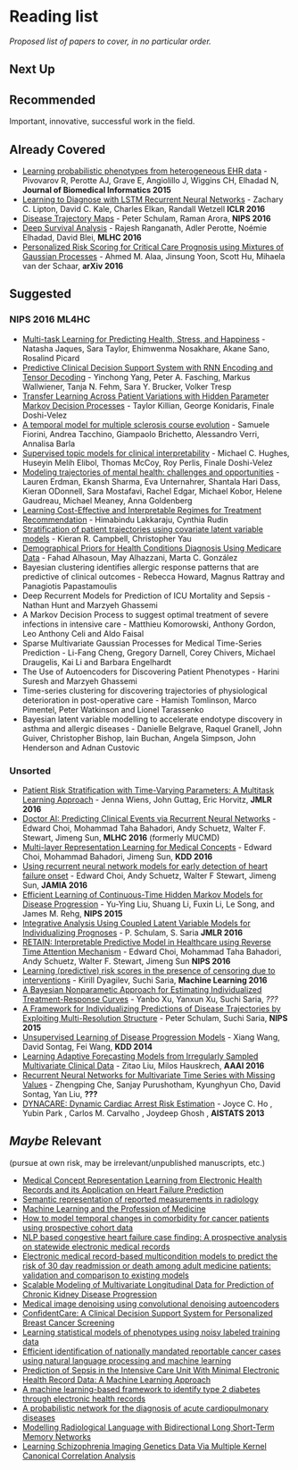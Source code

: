 # Reading list

_Proposed list of papers to cover, in no particular order._

## Next Up

## Recommended

Important, innovative, successful work in the field.

## Already Covered

- [Learning probabilistic phenotypes from heterogeneous EHR data](http://www.ncbi.nlm.nih.gov/pubmed/26464024) - Pivovarov R, Perotte AJ, Grave E, Angiolillo J, Wiggins CH, Elhadad N, **Journal of Biomedical Informatics 2015**
- [Learning to Diagnose with LSTM Recurrent Neural Networks](https://arxiv.org/abs/1511.03677) - Zachary C. Lipton, David C. Kale, Charles Elkan, Randall Wetzell **ICLR 2016**
- [Disease Trajectory Maps](https://arxiv.org/abs/1606.09184) - Peter Schulam, Raman Arora, **NIPS 2016**
- [Deep Survival Analysis](https://arxiv.org/abs/1608.02158) - Rajesh Ranganath, Adler Perotte, Noémie Elhadad, David Blei, **MLHC 2016**
- [Personalized Risk Scoring for Critical Care Prognosis using Mixtures of Gaussian Processes](https://arxiv.org/abs/1610.08853) - Ahmed M. Alaa, Jinsung Yoon, Scott Hu, Mihaela van der Schaar, **arXiv 2016**

## Suggested

### NIPS 2016 ML4HC
- [Multi-task Learning for Predicting Health, Stress, and Happiness](http://affect.media.mit.edu/pdfs/16.Jaques-Taylor-et-al-PredictingHealthStressHappiness.pdf) - Natasha Jaques, Sara Taylor, Ehimwenma Nosakhare, Akane Sano, Rosalind Picard
- [Predictive Clinical Decision Support System with RNN Encoding and Tensor Decoding](https://arxiv.org/abs/1612.00611) - Yinchong Yang, Peter A. Fasching, Markus Wallwiener, Tanja N. Fehm, Sara Y. Brucker, Volker Tresp
- [Transfer Learning Across Patient Variations with Hidden Parameter Markov Decision Processes](https://arxiv.org/abs/1612.00475) - Taylor Killian, George Konidaris, Finale Doshi-Velez
- [A temporal model for multiple sclerosis course evolution](https://arxiv.org/abs/1612.00615) - Samuele Fiorini, Andrea Tacchino, Giampaolo Brichetto, Alessandro Verri, Annalisa Barla
- [Supervised topic models for clinical interpretability](https://arxiv.org/abs/1612.01678) - Michael C. Hughes, Huseyin Melih Elibol, Thomas McCoy, Roy Perlis, Finale Doshi-Velez
- [Modeling trajectories of mental health: challenges and opportunities](https://arxiv.org/abs/1612.01055) - Lauren Erdman, Ekansh Sharma, Eva Unternahrer, Shantala Hari Dass, Kieran ODonnell, Sara Mostafavi, Rachel Edgar, Michael Kobor, Helene Gaudreau, Michael Meaney, Anna Goldenberg
- [Learning Cost-Effective and Interpretable Regimes for Treatment Recommendation](https://arxiv.org/abs/1611.07663) - Himabindu Lakkaraju, Cynthia Rudin
- [Stratification of patient trajectories using covariate latent variable models](https://arxiv.org/abs/1610.08735) - Kieran R. Campbell, Christopher Yau
- [Demographical Priors for Health Conditions Diagnosis Using Medicare Data](https://arxiv.org/abs/1612.02460) - Fahad Alhasoun, May Alhazzani, Marta C. González
- Bayesian clustering identifies allergic response patterns that are predictive of clinical outcomes - Rebecca Howard, Magnus Rattray and Panagiotis Papastamoulis
- Deep Recurrent Models for Prediction of ICU Mortality and Sepsis - Nathan Hunt and Marzyeh Ghassemi
- A Markov Decision Process to suggest optimal treatment of severe infections in intensive care - Matthieu Komorowski, Anthony Gordon, Leo Anthony Celi and Aldo Faisal
- Sparse Multivariate Gaussian Processes for Medical Time-Series Prediction - Li-Fang Cheng, Gregory Darnell, Corey Chivers, Michael Draugelis, Kai Li and Barbara Engelhardt
- The Use of Autoencoders for Discovering Patient Phenotypes - Harini Suresh and Marzyeh Ghassemi
- Time-series clustering for discovering trajectories of physiological deterioration in post-operative care - Hamish Tomlinson, Marco Pimentel, Peter Watkinson and Lionel Tarassenko
- Bayesian latent variable modelling to accelerate endotype discovery in asthma and allergic diseases - Danielle Belgrave, Raquel Granell, John Guiver, Christopher Bishop, Iain Buchan, Angela Simpson, John Henderson and Adnan Custovic

### Unsorted
- [Patient Risk Stratification with Time-Varying Parameters: A Multitask Learning Approach](https://research.microsoft.com/en-us/um/people/horvitz/JMLR_multitask_learning_Cdiff_2016.pdf) - Jenna Wiens, John Guttag, Eric Horvitz, **JMLR 2016**
- [Doctor AI: Predicting Clinical Events via Recurrent Neural Networks](https://arxiv.org/abs/1511.05942) - Edward Choi, Mohammad Taha Bahadori, Andy Schuetz, Walter F. Stewart, Jimeng Sun, **MLHC 2016** (formerly MUCMD)
- [Multi-layer Representation Learning for Medical Concepts](http://www.kdd.org/kdd2016/subtopic/view/multi-layer-representation-learning-for-medical-concepts) - Edward Choi, Mohammad Bahadori, Jimeng Sun, **KDD 2016**
- [Using recurrent neural network models for early detection of heart failure onset](http://jamia.oxfordjournals.org/content/early/2016/08/13/jamia.ocw112.full) - Edward Choi, Andy Schuetz, Walter F Stewart, Jimeng Sun, **JAMIA 2016**
- [Efficient Learning of Continuous-Time Hidden Markov Models for Disease Progression](https://www.ncbi.nlm.nih.gov/pmc/articles/PMC4804157/) - Yu-Ying Liu, Shuang Li, Fuxin Li, Le Song, and James M. Rehg, **NIPS 2015**
- [Integrative Analysis Using Coupled Latent Variable Models for Individualizing Prognoses](https://dl.dropboxusercontent.com/u/20167181/Schulam%2BSaria.CLTM.pdf) - P. Schulam, S. Saria **JMLR 2016**
- [ RETAIN: Interpretable Predictive Model in Healthcare using Reverse Time Attention Mechanism](http://arxiv.org/abs/1608.05745) - Edward Choi, Mohammad Taha Bahadori, Andy Schuetz, Walter F. Stewart, Jimeng Sun **NIPS 2016**
- [Learning (predictive) risk scores in the presence of censoring due to interventions](http://link.springer.com/article/10.1007/s10994-015-5527-7) - Kirill Dyagilev, Suchi Saria, **Machine Learning 2016**
- [A Bayesian Nonparametic Approach for Estimating Individualized Treatment-Response Curves](https://arxiv.org/pdf/1608.05182v1.pdf) - Yanbo Xu, Yanxun Xu, Suchi Saria, *???*
- [A Framework for Individualizing Predictions of Disease Trajectories by Exploiting Multi-Resolution Structure](https://arxiv.org/abs/1601.04674) - Peter Schulam, Suchi Saria, **NIPS 2015**
- [Unsupervised Learning of Disease Progression Models](http://cs.nyu.edu/~dsontag/papers/WanSonWan_kdd14.pdf) - Xiang Wang, David Sontag, Fei Wang, **KDD 2014**
- [Learning Adaptive Forecasting Models from Irregularly Sampled Multivariate Clinical Data](http://www.zitaoliu.com/download/aaai2016_revision.pdf) - Zitao Liu, Milos Hauskrech, **AAAI 2016**
- [Recurrent Neural Networks for Multivariate Time Series with Missing Values](https://arxiv.org/abs/1606.01865) - Zhengping Che, Sanjay Purushotham, Kyunghyun Cho, David Sontag, Yan Liu, **???**
- [DYNACARE: Dynamic Cardiac Arrest Risk Estimation](http://www.jmlr.org/proceedings/papers/v31/ho13b.pdf) - Joyce C. Ho , Yubin Park , Carlos M. Carvalho , Joydeep Ghosh , **AISTATS 2013**

## _Maybe_ Relevant
(pursue at own risk, may be irrelevant/unpublished manuscripts, etc.)
- [Medical Concept Representation Learning from Electronic Health Records and its Application on Heart Failure Prediction](https://arxiv.org/abs/1602.03686)
- [Semantic representation of reported measurements in radiology](http://bmcmedinformdecismak.biomedcentral.com/articles/10.1186/s12911-016-0248-9)
- [Machine Learning and the Profession of Medicine](http://jamanetwork.com/journals/jama/fullarticle/2488315)
- [How to model temporal changes in comorbidity for cancer patients using prospective cohort data](http://bmcmedinformdecismak.biomedcentral.com/articles/10.1186/s12911-015-0217-8)
- [NLP based congestive heart failure case finding: A prospective analysis on statewide electronic medical records](http://www.ijmijournal.com/article/S1386-5056(15)30013-7/abstract?rss=yes)
- [Electronic medical record-based multicondition models to predict the risk of 30 day readmission or death among adult medicine patients: validation and comparison to existing models](http://bmcmedinformdecismak.biomedcentral.com/articles/10.1186/s12911-015-0162-6)
- [Scalable Modeling of Multivariate Longitudinal Data for Prediction of Chronic Kidney Disease Progression](https://arxiv.org/abs/1608.04615)
- [Medical image denoising using convolutional denoising autoencoders](https://arxiv.org/abs/1608.04667)
- [ConfidentCare: A Clinical Decision Support System for Personalized Breast Cancer Screening](https://arxiv.org/abs/1602.00374)
- [Learning statistical models of phenotypes using noisy labeled training data](http://jamia.oxfordjournals.org/content/23/6/1166)
- [Efficient identification of nationally mandated reportable cancer cases using natural language processing and machine learning](http://jamia.oxfordjournals.org/content/23/6/1077?rss=1)
- [Prediction of Sepsis in the Intensive Care Unit With Minimal Electronic Health Record Data: A Machine Learning Approach](http://medinform.jmir.org/2016/3/e28/)
- [A machine learning-based framework to identify type 2 diabetes through electronic health records](http://www.ijmijournal.com/article/S1386-5056(16)30215-5/fulltext?rss=yes)
- [A probabilistic network for the diagnosis of acute cardiopulmonary diseases](https://arxiv.org/abs/1609.06864)
- [Modelling Radiological Language with Bidirectional Long Short-Term Memory Networks](https://arxiv.org/abs/1609.08409)
- [Learning Schizophrenia Imaging Genetics Data Via Multiple Kernel Canonical Correlation Analysis](https://arxiv.org/abs/1609.04699)

